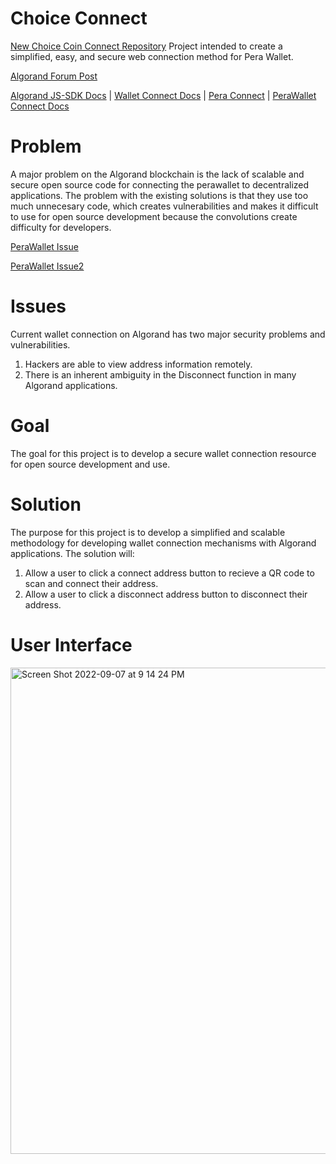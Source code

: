 # Choice Connect

[New Choice Coin Connect Repository](https://github.com/ChoiceCoin/Algorand-Protocol/tree/main/choiceconnect)
Project intended to create a simplified, easy, and secure web connection method for Pera Wallet. 

[Algorand Forum Post](https://forum.algorand.org/t/choice-coin-connect-for-algorand-addresses/7796)

[Algorand JS-SDK Docs](https://developer.algorand.org/docs/sdks/javascript/) | 
[Wallet Connect Docs](https://developer.algorand.org/docs/get-details/walletconnect/) |
[Pera Connect](https://github.com/perawallet/connect) | [PeraWallet Connect Docs](https://docs.perawallet.app/references/pera-connect/)

# Problem

A major problem on the Algorand blockchain is the lack of scalable and secure open source code for connecting the perawallet to decentralized applications.
The problem with the existing solutions is that they use too much unnecesary code, which creates vulnerabilities and makes it difficult to use for open source development because the convolutions create difficulty for developers.

[PeraWallet Issue](https://github.com/perawallet/connect/issues/32)

[PeraWallet Issue2](https://github.com/perawallet/connect-examples/issues/2)

# Issues
Current wallet connection on Algorand has two major security problems and vulnerabilities.

1. Hackers are able to view address information remotely.
2. There is an inherent ambiguity in the Disconnect function in many Algorand applications.

# Goal

The goal for this project is to develop a secure wallet connection resource for open source development and use.

# Solution

The purpose for this project is to develop a simplified and scalable methodology for developing wallet connection mechanisms with Algorand applications. The solution will:

1. Allow a user to click a connect address button to recieve a QR code to scan and connect their address.
2. Allow a user to click a disconnect address button to disconnect their address.

# User Interface
<img width="778" alt="Screen Shot 2022-09-07 at 9 14 24 PM" src="https://user-images.githubusercontent.com/43055154/189033099-ba7362ff-6189-4f27-8342-74f6dfd450a1.png">

